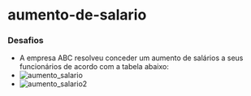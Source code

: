 # aumento-de-salario

### Desafios 
- A empresa ABC resolveu conceder um aumento de salários a seus funcionários de acordo com a tabela abaixo:
- ![aumento_salario](https://user-images.githubusercontent.com/82780957/188334533-c939827f-3a0d-4a56-ae62-0d20accdd3d0.png) 
- ![aumento_salario2](https://user-images.githubusercontent.com/82780957/188334722-9dbce815-6177-48dc-a7c9-e168ef03f7a7.png)




